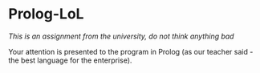 # Prolog-LoL

*This is an assignment from the university, do not think anything bad*

Your attention is presented to the program in Prolog (as our teacher said - the best language for the enterprise).
